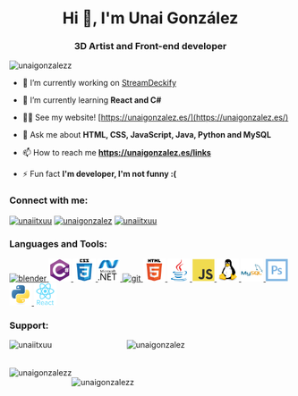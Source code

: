 <h1 align="center">Hi 👋, I'm Unai González</h1>
<h3 align="center">3D Artist and Front-end developer</h3>

<p align="left"> <img src="https://komarev.com/ghpvc/?username=unaigonzalezz&label=Profile%20views&color=ff7b00&style=flat" alt="unaigonzalezz" /> </p>

- 🔭 I’m currently working on [StreamDeckify](https://github.com/unaigonzalezz/StreamDeckify)

- 🌱 I’m currently learning **React and C#**

- 👨‍💻 See my website! [https://unaigonzalez.es/](https://unaigonzalez.es/)

- 💬 Ask me about **HTML, CSS, JavaScript, Java, Python and MySQL**

- 📫 How to reach me **https://unaigonzalez.es/links**

- ⚡ Fun fact **I'm developer, I'm not funny :(**

<h3 align="left">Connect with me:</h3>
<p align="left">
<a href="https://twitter.com/unaiitxuu" target="blank"><img align="center" src="https://raw.githubusercontent.com/rahuldkjain/github-profile-readme-generator/master/src/images/icons/Social/twitter.svg" alt="unaiitxuu" height="30" width="40" /></a>
<a href="https://linkedin.com/in/unaigonzalez" target="blank"><img align="center" src="https://raw.githubusercontent.com/rahuldkjain/github-profile-readme-generator/master/src/images/icons/Social/linked-in-alt.svg" alt="unaigonzalez" height="30" width="40" /></a>
<a href="https://instagram.com/unaiitxuu" target="blank"><img align="center" src="https://raw.githubusercontent.com/rahuldkjain/github-profile-readme-generator/master/src/images/icons/Social/instagram.svg" alt="unaiitxuu" height="30" width="40" /></a>
</p>

<h3 align="left">Languages and Tools:</h3>
<p align="left"> <a href="https://www.blender.org/" target="_blank" rel="noreferrer"> <img src="https://download.blender.org/branding/community/blender_community_badge_white.svg" alt="blender" width="40" height="40"/> </a> <a href="https://www.w3schools.com/cs/" target="_blank" rel="noreferrer"> <img src="https://raw.githubusercontent.com/devicons/devicon/master/icons/csharp/csharp-original.svg" alt="csharp" width="40" height="40"/> </a> <a href="https://www.w3schools.com/css/" target="_blank" rel="noreferrer"> <img src="https://raw.githubusercontent.com/devicons/devicon/master/icons/css3/css3-original-wordmark.svg" alt="css3" width="40" height="40"/> </a> <a href="https://dotnet.microsoft.com/" target="_blank" rel="noreferrer"> <img src="https://raw.githubusercontent.com/devicons/devicon/master/icons/dot-net/dot-net-original-wordmark.svg" alt="dotnet" width="40" height="40"/> </a> <a href="https://git-scm.com/" target="_blank" rel="noreferrer"> <img src="https://www.vectorlogo.zone/logos/git-scm/git-scm-icon.svg" alt="git" width="40" height="40"/> </a> <a href="https://www.w3.org/html/" target="_blank" rel="noreferrer"> <img src="https://raw.githubusercontent.com/devicons/devicon/master/icons/html5/html5-original-wordmark.svg" alt="html5" width="40" height="40"/> </a> <a href="https://www.java.com" target="_blank" rel="noreferrer"> <img src="https://raw.githubusercontent.com/devicons/devicon/master/icons/java/java-original.svg" alt="java" width="40" height="40"/> </a> <a href="https://developer.mozilla.org/en-US/docs/Web/JavaScript" target="_blank" rel="noreferrer"> <img src="https://raw.githubusercontent.com/devicons/devicon/master/icons/javascript/javascript-original.svg" alt="javascript" width="40" height="40"/> </a> <a href="https://www.linux.org/" target="_blank" rel="noreferrer"> <img src="https://raw.githubusercontent.com/devicons/devicon/master/icons/linux/linux-original.svg" alt="linux" width="40" height="40"/> </a> <a href="https://www.mysql.com/" target="_blank" rel="noreferrer"> <img src="https://raw.githubusercontent.com/devicons/devicon/master/icons/mysql/mysql-original-wordmark.svg" alt="mysql" width="40" height="40"/> </a> <a href="https://www.photoshop.com/en" target="_blank" rel="noreferrer"> <img src="https://raw.githubusercontent.com/devicons/devicon/master/icons/photoshop/photoshop-line.svg" alt="photoshop" width="40" height="40"/> </a> <a href="https://www.python.org" target="_blank" rel="noreferrer"> <img src="https://raw.githubusercontent.com/devicons/devicon/master/icons/python/python-original.svg" alt="python" width="40" height="40"/> </a> <a href="https://reactjs.org/" target="_blank" rel="noreferrer"> <img src="https://raw.githubusercontent.com/devicons/devicon/master/icons/react/react-original-wordmark.svg" alt="react" width="40" height="40"/> </a> </p>

<h3 align="left">Support:</h3>
<p><a href="https://www.buymeacoffee.com/unaiitxuu"> <img align="left" src="https://cdn.buymeacoffee.com/buttons/v2/default-yellow.png" height="50" width="210" alt="unaiitxuu" /></a><a href="https://ko-fi.com/unaigonzalez"> <img align="left" src="https://cdn.ko-fi.com/cdn/kofi3.png?v=3" height="50" width="210" alt="unaigonzalez" /></a></p><br><br>

<p><img align="left" src="https://github-readme-stats.vercel.app/api/top-langs?username=unaigonzalezz&show_icons=true&locale=en&layout=compact" alt="unaigonzalezz" /></p>

<p>&nbsp;<img align="center" src="https://github-readme-stats.vercel.app/api?username=unaigonzalezz&show_icons=true&locale=en" alt="unaigonzalezz" /></p>
